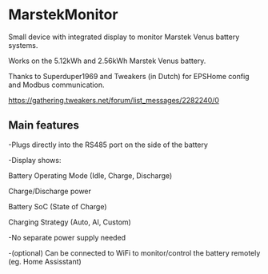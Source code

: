 # MarstekMonitor

Small device with integrated display to monitor Marstek Venus battery systems.

Works on the 5.12kWh and 2.56kWh Marstek Venus battery.

Thanks to Superduper1969 and Tweakers (in Dutch) for EPSHome config and Modbus communication.

https://gathering.tweakers.net/forum/list_messages/2282240/0

## Main features
-Plugs directly into the RS485 port on the side of the battery

-Display shows:

Battery Operating Mode (Idle, Charge, Discharge)

Charge/Discharge power

Battery SoC (State of Charge)

Charging Strategy (Auto, AI, Custom)

-No separate power supply needed

-(optional) Can be connected to WiFi to monitor/control the battery remotely (eg. Home Assisstant)

